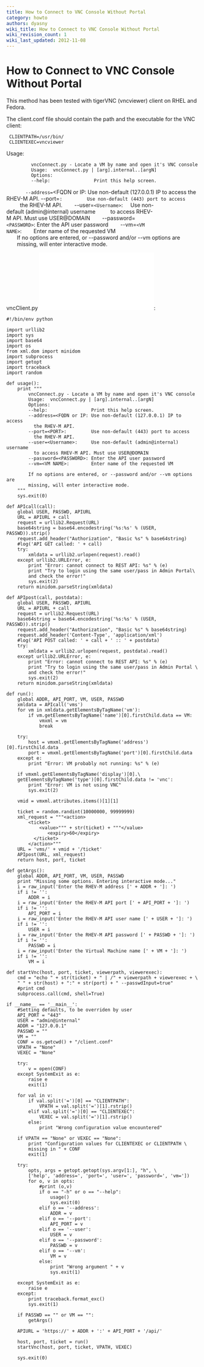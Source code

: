 ```yaml
---
title: How to Connect to VNC Console Without Portal
category: howto
authors: dyasny
wiki_title: How to Connect to VNC Console Without Portal
wiki_revision_count: 1
wiki_last_updated: 2012-11-08
---
```


<!-- TODO: Content review -->

# How to Connect to VNC Console Without Portal

This method has been tested with tigerVNC (vncviewer) client on RHEL and Fedora.

The client.conf file should contain the path and the executable for the VNC client:

     CLIENTPATH=/usr/bin/
     CLIENTEXEC=vncviewer

Usage:

             vncConnect.py - Locate a VM by name and open it's VNC console
             Usage:  vncConnect.py | [arg].internal..[argN]
             Options:
             --help:                Print this help screen.
`       --address=`<FQDN or IP: Use non-default (127.0.0.1) IP to access
          the RHEV-M API.
        --port=<PORT>`:         Use non-default (443) port to access`
               the RHEV-M API.
             --user=`<Username>`:     Use non-default (admin@internal) username
               to access RHEV-M API. Must use USER@DOMAIN
             --password=`<PASSWORD>`: Enter the API user password
             --vm=`<VM NAME>`:        Enter name of the requested VM
             If no options are entered, or --password and/or --vm options are
             missing, will enter interactive mode.

vncClient.py ![](vncClient.bz2 "fig:vncClient.bz2"):

    #!/bin/env python

    import urllib2
    import sys
    import base64
    import os
    from xml.dom import minidom
    import subprocess
    import getopt
    import traceback
    import random

    def usage():
        print """
            vncConnect.py - Locate a VM by name and open it's VNC console
            Usage:  vncConnect.py | [arg].internal..[argN]
            Options:
            --help:                Print this help screen.
            --address=<FQDN or IP: Use non-default (127.0.0.1) IP to access
              the RHEV-M API.
            --port=<PORT>:         Use non-default (443) port to access
              the RHEV-M API.
            --user=<Username>:     Use non-default (admin@internal) username
              to access RHEV-M API. Must use USER@DOMAIN
            --password=<PASSWORD>: Enter the API user password
            --vm=<VM NAME>:        Enter name of the requested VM

            If no options are entered, or --password and/or --vm options are
            missing, will enter interactive mode.
        """
        sys.exit(0)

    def APIcall(call):
        global USER, PASSWD, APIURL
        URL = APIURL + call
        request = urllib2.Request(URL)
        base64string = base64.encodestring('%s:%s' % (USER, PASSWD)).strip()
        request.add_header("Authorization", "Basic %s" % base64string)
        #log('API GET called: ' + call)
        try:
            xmldata = urllib2.urlopen(request).read()
        except urllib2.URLError, e:
            print "Error: cannot connect to REST API: %s" % (e)
            print "Try to login using the same user/pass in Admin Portal\
            and check the error!"
            sys.exit(2)
        return minidom.parseString(xmldata)

    def APIpost(call, postdata):
        global USER, PASSWD, APIURL
        URL = APIURL + call
        request = urllib2.Request(URL)
        base64string = base64.encodestring('%s:%s' % (USER, PASSWD)).strip()
        request.add_header("Authorization", "Basic %s" % base64string)
        request.add_header('Content-Type', 'application/xml')
        #log('API POST called: ' + call + ' :: ' + postdata)
        try:
            xmldata = urllib2.urlopen(request, postdata).read()
        except urllib2.URLError, e:
            print "Error: cannot connect to REST API: %s" % (e)
            print "Try to login using the same user/pass in Admin Portal \
            and check the error!"
            sys.exit(2)
        return minidom.parseString(xmldata)

    def run():
        global ADDR, API_PORT, VM, USER, PASSWD
        xmldata = APIcall('vms')
        for vm in xmldata.getElementsByTagName('vm'):
            if vm.getElementsByTagName('name')[0].firstChild.data == VM:
                vmxml = vm
                break

        try:
            host = vmxml.getElementsByTagName('address')[0].firstChild.data
            port = vmxml.getElementsByTagName('port')[0].firstChild.data
        except e:
            print "Error: VM probably not running: %s" % (e)

        if vmxml.getElementsByTagName('display')[0].\
        getElementsByTagName('type')[0].firstChild.data != 'vnc':
            print "Error: VM is not using VNC"
            sys.exit(2)

        vmid = vmxml.attributes.items()[1][1]

        ticket = random.randint(10000000, 99999999)
        xml_request = """<action>
            <ticket>
                <value>""" + str(ticket) + """</value>
                   <expiry>60</expiry>
              </ticket>
            </action>"""
        URL = 'vms/' + vmid + '/ticket'
        APIpost(URL, xml_request)
        return host, port, ticket

    def getArgs():
        global ADDR, API_PORT, VM, USER, PASSWD
        print "Missing some options. Entering interactive mode..."
        i = raw_input('Enter the RHEV-M address [' + ADDR + ']: ')
        if i != '':
            ADDR = i
        i = raw_input('Enter the RHEV-M API port [' + API_PORT + ']: ')
        if i != '':
            API_PORT = i
        i = raw_input('Enter the RHEV-M API user name [' + USER + ']: ')
        if i != '':
            USER = i
        i = raw_input('Enter the RHEV-M API password [' + PASSWD + ']: ')
        if i != '':
            PASSWD = i
        i = raw_input('Enter the Virtual Machine name [' + VM + ']: ')
        if i != '':
            VM = i

    def startVnc(host, port, ticket, viewerpath, viewerexec):
        cmd = "echo " + str(ticket) + " | /" + viewerpath + viewerexec + \
        " " + str(host) + ":" + str(port) + " --passwdInput=true"
        #print cmd
        subprocess.call(cmd, shell=True)

    if __name__ == '__main__':
        #Setting defaults, to be overriden by user
        API_PORT = "443"
        USER = "admin@internal"
        ADDR = "127.0.0.1"
        PASSWD = ""
        VM = ""
        CONF = os.getcwd() + "/client.conf"
        VPATH = "None"
        VEXEC = "None"

        try:
            v = open(CONF)
        except SystemExit as e:
            raise e
            exit(1)

        for val in v:
            if val.split('=')[0] == "CLIENTPATH":
                VPATH = val.split('=')[1].rstrip()
            elif val.split('=')[0] == "CLIENTEXEC":
                VEXEC = val.split('=')[1].rstrip()
            else:
                print "Wrong configuration value encountered"

        if VPATH == "None" or VEXEC == "None":
            print "Configuration values for CLIENTEXEC or CLIENTPATH \
            missing in " + CONF
            exit(1)

        try:
            opts, args = getopt.getopt(sys.argv[1:], "h", \
            ['help', 'address=', 'port=', 'user=', 'password=', 'vm='])
            for o, v in opts:
                #print (o,v)
                if o == "-h" or o == "--help":
                    usage()
                    sys.exit(0)
                elif o == '--address':
                    ADDR = v
                elif o == '--port':
                    API_PORT = v
                elif o == '--user':
                    USER = v
                elif o == '--password':
                    PASSWD = v
                elif o == '--vm':
                    VM = v
                else:
                    print "Wrong argument " + v
                    sys.exit(1)

        except SystemExit as e:
            raise e
        except:
            print traceback.format_exc()
            sys.exit(1)

        if PASSWD == "" or VM == "":
            getArgs()

        APIURL = 'https://' + ADDR + ':' + API_PORT + '/api/'

        host, port, ticket = run()
        startVnc(host, port, ticket, VPATH, VEXEC)

        sys.exit(0)
